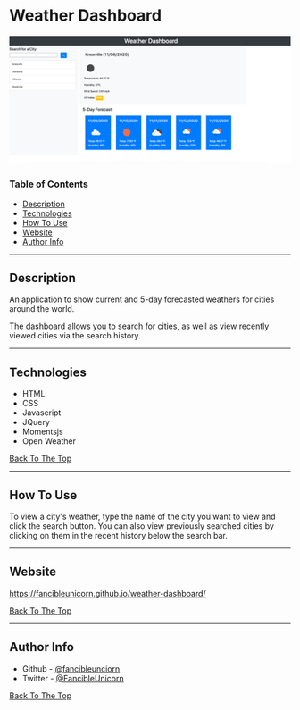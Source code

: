 # Weather Dashboard

![Project Image](/assets/projectimage.png)

### Table of Contents
- [Description](#description)
- [Technologies](#technologies)
- [How To Use](#how-to-use)
- [Website](#website)
- [Author Info](#author-info)

---

## Description

An application to show current and 5-day forecasted weathers for cities around the world.

The dashboard allows you to search for cities, as well as view recently viewed cities via the search history.

---

## Technologies

- HTML
- CSS
- Javascript
- JQuery
- Momentsjs
- Open Weather


[Back To The Top](#weather-dashboard)

---

## How To Use

To view a city's weather, type the name of the city you want to view and click the search button.  You can also view previously searched cities by clicking on them in the recent history below the search bar.

---

## Website

https://fancibleunicorn.github.io/weather-dashboard/

[Back To The Top](#weather-dashboard)

---

## Author Info

- Github -  [@fancibleunciorn](https://github.com/fancibleunicorn)
- Twitter - [@FancibleUnicorn](https://twitter.com/FancibleUnicorn)

[Back To The Top](#weather-dashboard)
